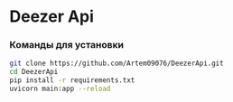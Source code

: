 # Deezer  Api

### Команды для установки
   ```bash
   git clone https://github.com/Artem09076/DeezerApi.git
   cd DeezerApi
   pip install -r requirements.txt
   uvicorn main:app --reload
